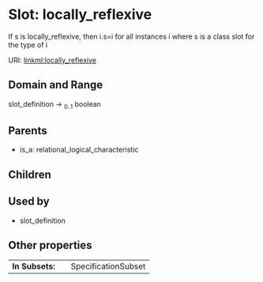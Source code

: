 
# Slot: locally_reflexive


If s is locally_reflexive, then i.s=i for all instances i where s is a class slot for the type of i

URI: [linkml:locally_reflexive](https://w3id.org/linkml/locally_reflexive)


## Domain and Range

slot_definition &#8594;  <sub>0..1</sub> boolean

## Parents

 *  is_a: relational_logical_characteristic

## Children


## Used by

 * slot_definition

## Other properties

|  |  |  |
| --- | --- | --- |
| **In Subsets:** | | SpecificationSubset |

